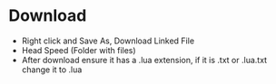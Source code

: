 # Download

* Right click and Save As, Download Linked File
* Head Speed (Folder with files)
* After download ensure it has a .lua extension, if it is .txt or .lua.txt change it to .lua
